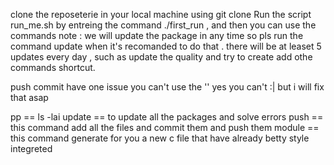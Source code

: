 clone the reposeterie in your local machine using git clone 
Run the script run_me.sh  by entreing the command ./first_run , and then you can use the commands 
note : we will update the package in any time so pls run the command update when it's recomanded to do that . there will be at leaset 5 updates every day , such as update the quality and try to create add othe commands shortcut.

push commit have one issue you can't use the '' yes you can't :| but i will fix that asap 

pp == ls -lai
update == to update all the packages and solve errors 
push == this command add all the files and commit them and push them 
module == this command generate for you a new c file that have already betty style integreted 
